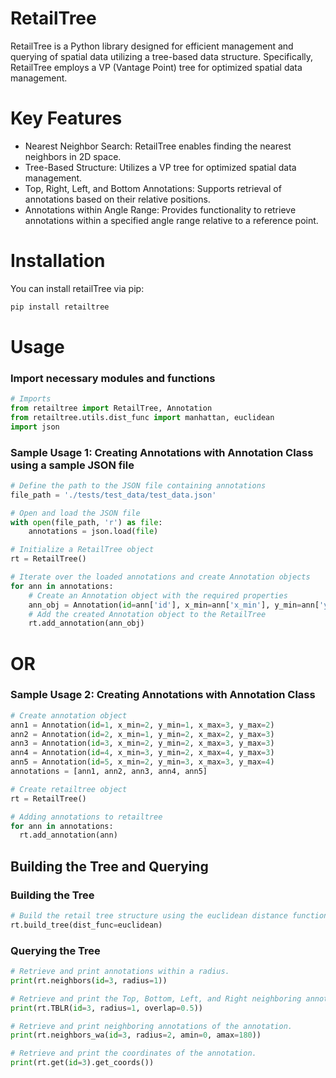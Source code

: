 # RetailTree

RetailTree is a Python library designed for efficient management and querying of spatial data utilizing a tree-based data structure. Specifically, RetailTree employs a VP (Vantage Point) tree for optimized spatial data management.

# Key Features

- Nearest Neighbor Search: RetailTree enables finding the nearest neighbors in 2D space.
- Tree-Based Structure: Utilizes a VP tree for optimized spatial data management.
- Top, Right, Left, and Bottom Annotations:
  Supports retrieval of annotations based on their relative positions.
- Annotations within Angle Range: Provides functionality to retrieve annotations within a specified angle range relative to a reference point.

# Installation

You can install retailTree via pip:

```python
pip install retailtree
```

# Usage

### Import necessary modules and functions

```python
# Imports
from retailtree import RetailTree, Annotation
from retailtree.utils.dist_func import manhattan, euclidean
import json
```

### Sample Usage 1: Creating Annotations with Annotation Class using a sample JSON file

```python
# Define the path to the JSON file containing annotations
file_path = './tests/test_data/test_data.json'

# Open and load the JSON file
with open(file_path, 'r') as file:
    annotations = json.load(file)

# Initialize a RetailTree object
rt = RetailTree()

# Iterate over the loaded annotations and create Annotation objects
for ann in annotations:
    # Create an Annotation object with the required properties
    ann_obj = Annotation(id=ann['id'], x_min=ann['x_min'], y_min=ann['y_min'], x_max=ann['x_max'], y_max=ann['y_max'])
    # Add the created Annotation object to the RetailTree
    rt.add_annotation(ann_obj)
```

# OR

### Sample Usage 2: Creating Annotations with Annotation Class

```python
# Create annotation object
ann1 = Annotation(id=1, x_min=2, y_min=1, x_max=3, y_max=2)
ann2 = Annotation(id=2, x_min=1, y_min=2, x_max=2, y_max=3)
ann3 = Annotation(id=3, x_min=2, y_min=2, x_max=3, y_max=3)
ann4 = Annotation(id=4, x_min=3, y_min=2, x_max=4, y_max=3)
ann5 = Annotation(id=5, x_min=2, y_min=3, x_max=3, y_max=4)
annotations = [ann1, ann2, ann3, ann4, ann5]

# Create retailtree object
rt = RetailTree()

# Adding annotations to retailtree
for ann in annotations:
  rt.add_annotation(ann)
```

## Building the Tree and Querying

### Building the Tree

```python
# Build the retail tree structure using the euclidean distance function
rt.build_tree(dist_func=euclidean)
```
### Querying the Tree
```python
# Retrieve and print annotations within a radius.
print(rt.neighbors(id=3, radius=1))

# Retrieve and print the Top, Bottom, Left, and Right neighboring annotations.
print(rt.TBLR(id=3, radius=1, overlap=0.5))

# Retrieve and print neighboring annotations of the annotation.
print(rt.neighbors_wa(id=3, radius=2, amin=0, amax=180))

# Retrieve and print the coordinates of the annotation.
print(rt.get(id=3).get_coords())
```
